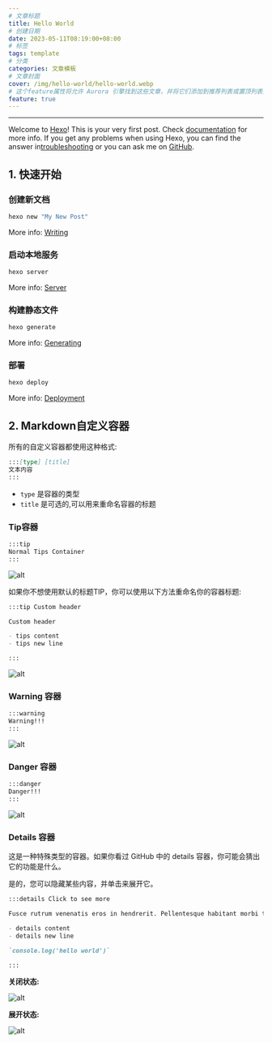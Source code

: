 ```yaml
---
# 文章标题
title: Hello World
# 创建日期
date: 2023-05-11T08:19:00+08:00
# 标签
tags: template
# 分类
categories: 文章模板
# 文章封面
cover: /img/hello-world/hello-world.webp
# 这个feature属性将允许 Aurora 引擎找到这些文章，并将它们添加到推荐列表或置顶列表数据中。使用推荐布局模式或置顶布局模式。
feature: true
---
```


---
Welcome to [Hexo](https://hexo.io/)! This is your very first post. Check [documentation](https://hexo.io/docs/) for more info. If you get any problems when using Hexo, you can find the answer in[troubleshooting](https://hexo.io/docs/troubleshooting.html) or you can ask me on [GitHub](https://github.com/hexojs/hexo/issues).

## 1. 快速开始

### 创建新文档

``` bash
hexo new "My New Post"
```

More info: [Writing](https://hexo.io/docs/writing.html)

### 启动本地服务

``` bash
hexo server
```

More info: [Server](https://hexo.io/docs/server.html)

### 构建静态文件

``` bash
hexo generate
```

More info: [Generating](https://hexo.io/docs/generating.html)

### 部署

``` bash
hexo deploy
```

More info: [Deployment](https://hexo.io/docs/one-command-deployment.html)

## 2. Markdown自定义容器

所有的自定义容器都使用这种格式:

```md
:::[type] [title]
文本内容
:::
```

- `type` 是容器的类型
- `title` 是可选的,可以用来重命名容器的标题

### Tip容器

```md
:::tip
Normal Tips Container
:::
```

![alt](/img/hello-world/tip.png)

如果你不想使用默认的标题TIP，你可以使用以下方法重命名你的容器标题:

```md
:::tip Custom header

Custom header

- tips content
- tips new line

:::
```

![alt](/img/hello-world/tip-rename.png)

### Warning 容器

```md
:::warning
Warning!!!
:::
```

![alt](/img/hello-world/warning.png)

### Danger 容器

```md
:::danger
Danger!!!
:::
```

![alt](/img/hello-world/danger.png)

### Details 容器

这是一种特殊类型的容器。如果你看过 GitHub 中的 details 容器，你可能会猜出它的功能是什么。

是的，您可以隐藏某些内容，并单击来展开它。

```md
:::details Click to see more

Fusce rutrum venenatis eros in hendrerit. Pellentesque habitant morbi tristique senectus et netus et malesuada fames ac turpis egestas. Nullam eget risus egestas, aliquet ipsum sed, volutpat tortor. Proin finibus tortor ac mauris finibus rutrum. Nullam tincidunt arcu eu urna ullamcorper, eu ultricies turpis ornare. Morbi id sollicitudin orci. Proin lobortis vehicula nibh a ornare. Cras sodales eu ligula quis fermentum. Proin eu ultrices leo, quis iaculis justo. Sed dictum, nulla sit amet imperdiet commodo, libero sapien semper justo, ut lobortis elit nunc vitae ante. Nullam lobortis odio quam, ac condimentum elit posuere vitae. Sed ornare, odio et rutrum varius, lorem eros gravida urna, in pharetra sapien justo non magna.

- details content
- details new line

`console.log('hello world')`

:::

```

**关闭状态:**

![alt](/img/hello-world/detail.png)

**展开状态:**

![alt](/img/hello-world/detail-opened.png)
